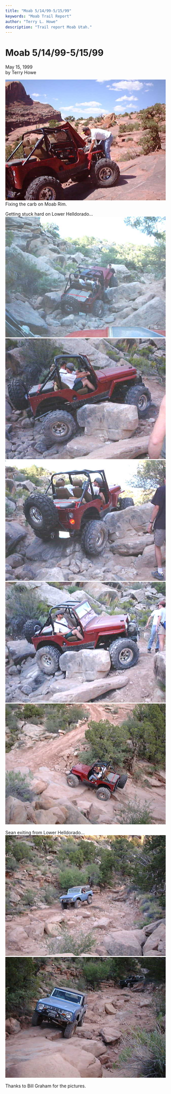 ```yaml
---
title: "Moab 5/14/99-5/15/99"
keywords: "Moab Trail Report"
author: "Terry L. Howe"
description: "Trail report Moab Utah."
---
```

# Moab 5/14/99-5/15/99

May 15, 1999  
by Terry Howe  

![Moab](/images/terry/trail/terry.jpg)   
Fixing the carb on Moab Rim.   
  
Getting stuck hard on Lower Helldorado...   
![Moab](/images/terry/trail/moterry1.jpg) ![Moab](/images/terry/trail/terry12.jpg) ![Moab](/images/terry/trail/terry3.jpg) ![Moab](/images/terry/trail/terry5.jpg) ![Moab](/images/terry/trail/terry6.jpg)   
  
Sean exiting from Lower Helldorado...   
![Moab](/images/terry/trail/sean.jpg) ![Moab](/images/terry/trail/sean1.jpg)   

Thanks to Bill Graham for the pictures.